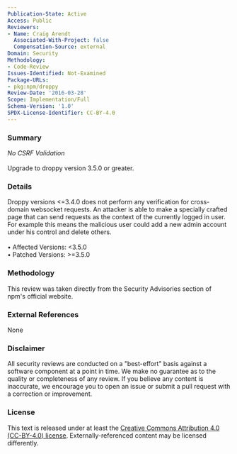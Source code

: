 ```yaml
---
Publication-State: Active
Access: Public
Reviewers:
- Name: Craig Arendt
  Associated-With-Project: false
  Compensation-Source: external
Domain: Security
Methodology:
- Code-Review
Issues-Identified: Not-Examined
Package-URLs:
- pkg:npm/droppy
Review-Date: '2016-03-28'
Scope: Implementation/Full
Schema-Version: '1.0'
SPDX-License-Identifier: CC-BY-4.0
---
```

### Summary
*No CSRF Validation*<br><br>Upgrade to droppy version 3.5.0 or greater.
### Details
Droppy versions <=3.4.0 does not perform any verification for cross-domain websocket requests. An attacker is able to make a specially crafted page that can send requests as the context of the currently logged in user. For example this means the malicious user could add a new admin account under his control and delete others.
<br><br>• Affected Versions: <3.5.0
<br>• Patched Versions: >=3.5.0
### Methodology
This review was taken directly from the Security Advisories section of npm's official website.
### External References
None
### Disclaimer
All security reviews are conducted on a "best-effort" basis against a software component at a point in time. We make no guarantee as to the quality or completeness of any review. If you believe any content is inaccurate, we encourage you to open an issue or submit a pull request with a correction or improvement.
### License
This text is released under at least the [Creative Commons Attribution 4.0 (CC-BY-4.0) license](https://creativecommons.org/licenses/by/4.0/legalcode.txt). Externally-referenced content may be licensed differently.
